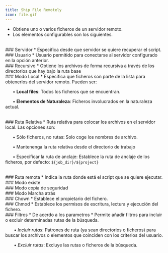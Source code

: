 ```yaml
---
title: Ship File Remotely
icon: file.gif
---
```

* Obtiene uno o varios ficheros de un servidor remoto. 
* Los elementos configurables son los siguientes.

<br />
### Servidor
* Especifica desde que servidor se quiere recuperar el script.

<br />
### Usuario
* Usuario permitido para conectarse al servidor configurado en la opción anterior.

<br />
### Recursivo
* Obtiene los archivos de forma recursiva a través de los directorios que hay bajo la ruta base

<br />
### Modo Local
* Especifica que ficheros son parte de la lista para obtenerlos del servidor remoto. Pueden ser: <br />

&nbsp; &nbsp;&nbsp; &nbsp;• **Local files**: Todos los ficheros que se encuentran. <br />

&nbsp; &nbsp;&nbsp; &nbsp;• **Elementos de Naturaleza**: Ficheros involucrados en la naturaleza actual. <br />


<br />
### Ruta Relativa
* Ruta relativa para colocar los archivos en el servidor local. Las opciones son: <br />
    
&nbsp; &nbsp;&nbsp; &nbsp;• Sólo ficheros, no rutas: Solo coge los nombres de archivo. <br />

&nbsp; &nbsp;&nbsp; &nbsp;• Mantenenga la ruta relativa desde el directorio de trabajo <br />

&nbsp; &nbsp;&nbsp; &nbsp;• Especificar la ruta de anclaje:  Establece la ruta de anclaje de los ficheros, por defecto: `${job_dir}/${project}` <br />

<br />
### Ruta remota
* Indica la ruta donde está el script que se quiere ejecutar.

<br />
### Modo existe

<br />
### Modo copia de seguridad

<br />
### Modo Marcha atrás

<br />
### Chown
* Establece el propietario del fichero.

<br />
### Chmod
* Establece los permisos de escritura, lectura y ejecución del fichero.

<br />
### Filtros
* De acerdo a los parametros 
* Permite añadir filtros para incluir o excluir determinadas rutas de la búsqueda.  <br />
      
&nbsp; &nbsp;&nbsp; &nbsp; • *Incluir rutas*: Patrones de ruta (ya sean directorios o ficheros) para buscar los archivos o elementos que coinciden con los criterios del usuario. <br />
     
&nbsp; &nbsp;&nbsp; &nbsp; • *Excluir rutas*: Excluye las rutas o ficheros de la búsqueda.

